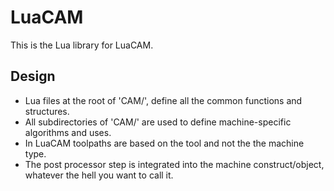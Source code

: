 
# LuaCAM
This is the Lua library for LuaCAM.

## Design
- Lua files at the root of 'CAM/', define all the common functions and structures.
- All subdirectories of 'CAM/' are used to define machine-specific algorithms and uses.
- In LuaCAM toolpaths are based on the tool and not the the machine type.
- The post processor step is integrated into the machine construct/object, whatever the hell you want to call it.

